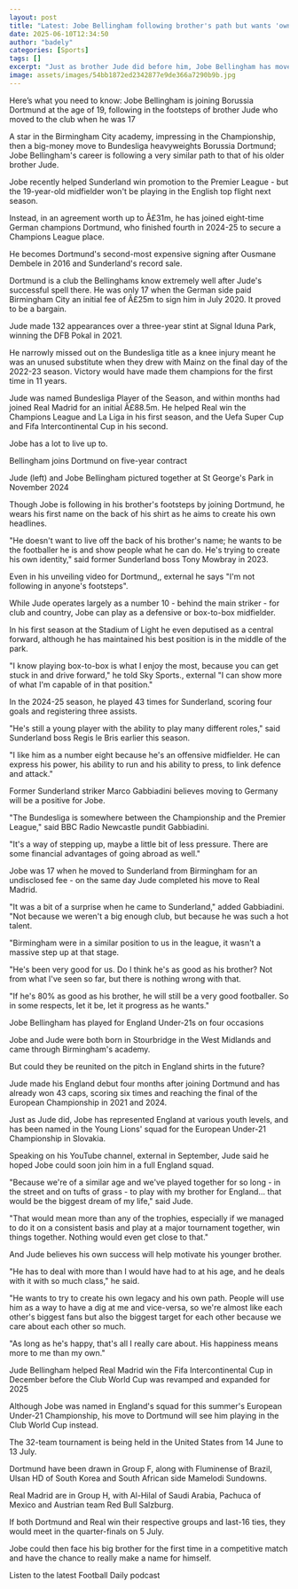 ```yaml
---
layout: post
title: "Latest: Jobe Bellingham following brother's path but wants 'own identity'"
date: 2025-06-10T12:34:50
author: "badely"
categories: [Sports]
tags: []
excerpt: "Just as brother Jude did before him, Jobe Bellingham has moved from the Championship to Bundesliga giants Borussia Dortmund."
image: assets/images/54bb1872ed2342877e9de366a7290b9b.jpg
---
```


Here’s what you need to know: Jobe Bellingham is joining Borussia Dortmund at the age of 19, following in the footsteps of brother Jude who moved to the club when he was 17

A star in the Birmingham City academy, impressing in the Championship, then a big-money move to Bundesliga heavyweights Borussia Dortmund; Jobe Bellingham's career is following a very similar path to that of his older brother Jude.

Jobe recently helped Sunderland win promotion to the Premier League - but the 19-year-old midfielder won't be playing in the English top flight next season.

Instead, in an agreement worth up to Â£31m, he has joined eight-time German champions Dortmund, who finished fourth in 2024-25 to secure a Champions League place.

He becomes Dortmund's second-most expensive signing after Ousmane Dembele in 2016 and Sunderland's record sale.

Dortmund is a club the Bellinghams know extremely well after Jude's successful spell there. He was only 17 when the German side paid Birmingham City an initial fee of Â£25m to sign him in July 2020. It proved to be a bargain.

Jude made 132 appearances over a three-year stint at Signal Iduna Park, winning the DFB Pokal in 2021. 

He narrowly missed out on the Bundesliga title as a knee injury meant he was an unused substitute when they drew with Mainz on the final day of the 2022-23 season. Victory would have made them champions for the first time in 11 years.

Jude was named Bundesliga Player of the Season, and within months had joined Real Madrid for an initial Â£88.5m. He helped Real win the Champions League and La Liga in his first season, and the Uefa Super Cup and Fifa Intercontinental Cup in his second.

Jobe has a lot to live up to.

Bellingham joins Dortmund on five-year contract

Jude (left) and Jobe Bellingham pictured together at St George's Park in November 2024

Though Jobe is following in his brother's footsteps by joining Dortmund, he wears his first name on the back of his shirt as he aims to create his own headlines.

"He doesn't want to live off the back of his brother's name; he wants to be the footballer he is and show people what he can do. He's trying to create his own identity," said former Sunderland boss Tony Mowbray in 2023.

Even in his unveiling video for Dortmund,, external he says "I'm not following in anyone's footsteps".

While Jude operates largely as a number 10 - behind the main striker - for club and country, Jobe can play as a defensive or box-to-box midfielder. 

In his first season at the Stadium of Light he even deputised as a central forward, although he has maintained his best position is in the middle of the park.

"I know playing box-to-box is what I enjoy the most, because you can get stuck in and drive forward," he told Sky Sports., external "I can show more of what I'm capable of in that position."

In the 2024-25 season, he played 43 times for Sunderland, scoring four goals and registering three assists.

"He's still a young player with the ability to play many different roles," said Sunderland boss Regis le Bris earlier this season.

"I like him as a number eight because he's an offensive midfielder. He can express his power, his ability to run and his ability to press, to link defence and attack."

Former Sunderland striker Marco Gabbiadini believes moving to Germany will be  a positive for Jobe.

"The Bundesliga is somewhere between the Championship and the Premier League," said BBC Radio Newcastle pundit Gabbiadini.

"It's a way of stepping up, maybe a little bit of less pressure. There are some financial advantages of going abroad as well."

Jobe was 17 when he moved to Sunderland from Birmingham for an undisclosed fee - on the same day Jude completed his move to Real Madrid.

"It was a bit of a surprise when he came to Sunderland," added Gabbiadini. "Not because we weren't a big enough club, but because he was such a hot talent. 

"Birmingham were in a similar position to us in the league, it wasn't a massive step up at that stage.

"He's been very good for us. Do I think he's as good as his brother? Not from what I've seen so far, but there is nothing wrong with that.

"If he's 80% as good as his brother, he will still be a very good footballer. So in some respects, let it be, let it progress as he wants."

Jobe Bellingham has played for England Under-21s on four occasions

Jobe and Jude were both born in Stourbridge in the West Midlands and came through Birmingham's academy.

But could they be reunited on the pitch in England shirts in the future?

Jude made his England debut four months after joining Dortmund and has already won 43 caps, scoring six times and reaching the final of the European Championship in 2021 and 2024.

Just as Jude did, Jobe has represented England at various youth levels, and has been named in the Young Lions' squad for the European Under-21 Championship in Slovakia.

Speaking on his YouTube channel, external in September, Jude said he hoped Jobe could soon join him in a full England squad.

"Because we're of a similar age and we've played together for so long - in the street and on tufts of grass - to play with my brother for England... that would be the biggest dream of my life," said Jude.

"That would mean more than any of the trophies, especially if we managed to do it on a consistent basis and play at a major tournament together, win things together. Nothing would even get close to that."

And Jude believes his own success will help motivate his younger brother.

"He has to deal with more than I would have had to at his age, and he deals with it with so much class," he said.

"He wants to try to create his own legacy and his own path. People will use him as a way to have a dig at me and vice-versa, so we're almost like each other's biggest fans but also the biggest target for each other because we care about each other so much.

"As long as he's happy, that's all I really care about. His happiness means more to me than my own."

Jude Bellingham helped Real Madrid win the Fifa Intercontinental Cup in December before the Club World Cup was revamped and expanded for 2025

Although Jobe was named in England's squad for this summer's European Under-21 Championship, his move to Dortmund will see him playing in the Club World Cup instead.

The 32-team tournament is being held in the United States from 14 June to 13 July.

Dortmund have been drawn in Group F, along with Fluminense of Brazil, Ulsan HD of South Korea and South African side Mamelodi Sundowns. 

Real Madrid are in Group H, with Al-Hilal of Saudi Arabia, Pachuca of Mexico and Austrian team Red Bull Salzburg.

If both Dortmund and Real win their respective groups and last-16 ties, they would meet in the quarter-finals on 5 July.

Jobe could then face his big brother for the first time in a competitive match and have the chance to really make a name for himself.

Listen to the latest Football Daily podcast

